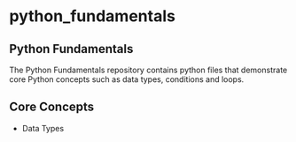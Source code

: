 # python_fundamentals
Python Fundamentals
---
The Python Fundamentals repository contains python files that demonstrate core Python
concepts such as data types, conditions and loops.

## Core Concepts
- Data Types
